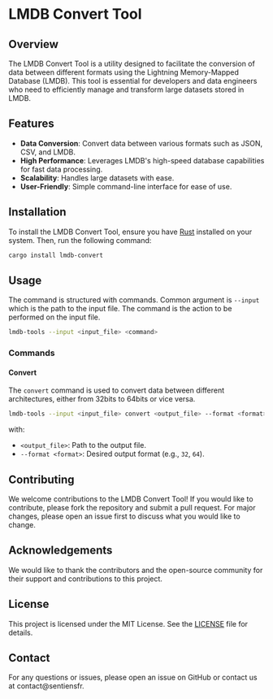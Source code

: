 # LMDB Convert Tool

## Overview

The LMDB Convert Tool is a utility designed to facilitate the conversion of data between different formats using the Lightning Memory-Mapped Database (LMDB). This tool is essential for developers and data engineers who need to efficiently manage and transform large datasets stored in LMDB.

## Features

- **Data Conversion**: Convert data between various formats such as JSON, CSV, and LMDB.
- **High Performance**: Leverages LMDB's high-speed database capabilities for fast data processing.
- **Scalability**: Handles large datasets with ease.
- **User-Friendly**: Simple command-line interface for ease of use.


## Installation

To install the LMDB Convert Tool, ensure you have [Rust](https://www.rust-lang.org/) installed on your system. Then, run the following command:

```sh
cargo install lmdb-convert
```

## Usage
The command is structured with commands. Common argument is `--input` which is the path to the input file. The command is the action to be performed on the input file.

```sh
lmdb-tools --input <input_file> <command> 
```

### Commands

#### Convert

The `convert` command is used to convert data between different architectures, either from 32bits to 64bits or vice versa.

```sh
lmdb-tools --input <input_file> convert <output_file> --format <format>
```

with:
- `<output_file>`: Path to the output file.
- `--format <format>`: Desired output format (e.g., `32`, `64`).


## Contributing

We welcome contributions to the LMDB Convert Tool! If you would like to contribute, please fork the repository and submit a pull request. For major changes, please open an issue first to discuss what you would like to change.

## Acknowledgements

We would like to thank the contributors and the open-source community for their support and contributions to this project.


## License

This project is licensed under the MIT License. See the [LICENSE](LICENSE) file for details.

## Contact

For any questions or issues, please open an issue on GitHub or contact us at contact@sentiensfr.
